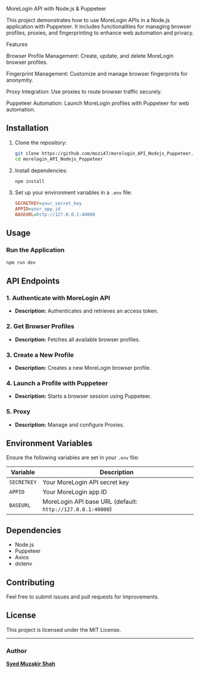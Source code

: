 MoreLogin API with Node.js & Puppeteer

This project demonstrates how to use MoreLogin APIs in a Node.js application with Puppeteer. It includes functionalities for managing browser profiles, proxies, and fingerprinting to enhance web automation and privacy.

Features

Browser Profile Management: Create, update, and delete MoreLogin browser profiles.

Fingerprint Management: Customize and manage browser fingerprints for anonymity.

Proxy Integration: Use proxies to route browser traffic securely.

Puppeteer Automation: Launch MoreLogin profiles with Puppeteer for web automation.

## Installation

1. Clone the repository:
   ```sh
   git clone https://github.com/mozi47/morelogin_API_Nodejs_Puppeteer.git
   cd morelogin_API_Nodejs_Puppeteer
   ```
2. Install dependencies:
   ```sh
   npm install
   ```
3. Set up your environment variables in a `.env` file:
   ```ini
   SECRETKEY=your_secret_key
   APPID=your_app_id
   BASEURL=http://127.0.0.1:40000
   ```

## Usage

### Run the Application
```sh
npm run dev
```

## API Endpoints

### 1. **Authenticate with MoreLogin API**
   - **Description:** Authenticates and retrieves an access token.
   
### 2. **Get Browser Profiles**
   - **Description:** Fetches all available browser profiles.
   
### 3. **Create a New Profile**
   - **Description:** Creates a new MoreLogin browser profile.

### 4. **Launch a Profile with Puppeteer**
   - **Description:** Starts a browser session using Puppeteer.

### 5. **Proxy**
   - **Description:** Manage and configure Proxies.

## Environment Variables
Ensure the following variables are set in your `.env` file:

| Variable   | Description |
|------------|-------------|
| `SECRETKEY` | Your MoreLogin API secret key |
| `APPID` | Your MoreLogin app ID |
| `BASEURL` | MoreLogin API base URL (default: `http://127.0.0.1:40000`) |

## Dependencies
- Node.js
- Puppeteer
- Axios
- dotenv

## Contributing
Feel free to submit issues and pull requests for improvements.

## License
This project is licensed under the MIT License.

---
### Author
**[Syed Muzakir Shah](https://github.com/mozi47)**


